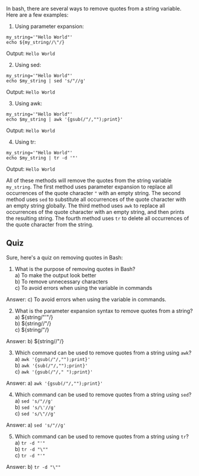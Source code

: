 

In bash, there are several ways to remove quotes from a string variable. Here are a few examples:

1. Using parameter expansion:
```
my_string='"Hello World"'
echo ${my_string//\"/}
```
Output: `Hello World`

2. Using sed:
```
my_string='"Hello World"'
echo $my_string | sed 's/"//g'
```
Output: `Hello World`

3. Using awk:
```
my_string='"Hello World"'
echo $my_string | awk '{gsub(/"/,"");print}'
```
Output: `Hello World`

4. Using tr:
```
my_string='"Hello World"'
echo $my_string | tr -d '"'
```
Output: `Hello World`

All of these methods will remove the quotes from the string variable `my_string`. The first method uses parameter expansion to replace all occurrences of the quote character `"` with an empty string. The second method uses `sed` to substitute all occurrences of the quote character with an empty string globally. The third method uses `awk` to replace all occurrences of the quote character with an empty string, and then prints the resulting string. The fourth method uses `tr` to delete all occurrences of the quote character from the string.

## Quiz

Sure, here's a quiz on removing quotes in Bash:

1. What is the purpose of removing quotes in Bash?<br>
a) To make the output look better<br>
b) To remove unnecessary characters<br>
c) To avoid errors when using the variable in commands<br>

Answer: c) To avoid errors when using the variable in commands.

2. What is the parameter expansion syntax to remove quotes from a string?<br>
a) ${string/"'"/}<br>
b) ${string//\"/}<br>
c) ${string/\"/}<br>

Answer: b) ${string//\"/}

3. Which command can be used to remove quotes from a string using `awk`?<br>
a) `awk '{gsub(/"/,"");print}'`<br>
b) `awk '{sub(/"/,"");print}'`<br>
c) `awk '{gsub(/"/," ");print}'`<br>

Answer: a) `awk '{gsub(/"/,"");print}'`

4. Which command can be used to remove quotes from a string using `sed`?<br>
a) `sed 's/"//g'`<br>
b) `sed 's/\'//g'`<br>
c) `sed 's/\"//g'`<br>

Answer: a) `sed 's/"//g'`

5. Which command can be used to remove quotes from a string using `tr`?<br>
a) `tr -d "'"`<br>
b) `tr -d "\"" `<br>
c) `tr -d "'"`<br>

Answer: b) `tr -d "\""`